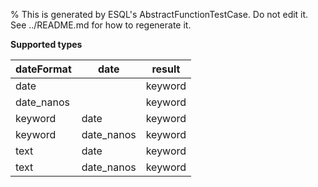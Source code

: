 % This is generated by ESQL's AbstractFunctionTestCase. Do not edit it. See ../README.md for how to regenerate it.

**Supported types**

| dateFormat | date | result |
| --- | --- | --- |
| date | | keyword |
| date_nanos | | keyword |
| keyword | date | keyword |
| keyword | date_nanos | keyword |
| text | date | keyword |
| text | date_nanos | keyword |

